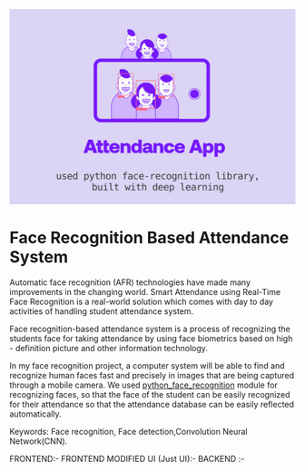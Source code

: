 ![header](https://github.com/Arvindjitta/MyThirdApp/blob/master/face-recognition.png)



# Face Recognition Based Attendance System 



Automatic face recognition (AFR) technologies
have made many improvements in the changing world. Smart
Attendance using Real-Time Face Recognition is a real-world
solution which comes with day to day activities of handling
student attendance system. 

Face recognition-based attendance system is a process of recognizing 
the students face for taking attendance by using face biometrics based 
on high - definition picture and other information technology.

In my face recognition project, a computer system will be able to find and
recognize human faces fast and precisely in images that are being captured 
through a mobile camera. We used [python_face_recognition](https://pypi.org/project/face-recognition/) module for recognizing faces,
so that the face of the student can be easily recognized for their 
attendance so that the attendance database can be easily reflected automatically.

Keywords: Face recognition, Face detection,Convolution Neural Network(CNN).

FRONTEND:- 
FRONTEND MODIFIED UI (Just UI):- 
BACKEND :- 
